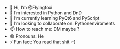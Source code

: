 - 👋 Hi, I’m @Flyingfoxi
- 👀 I’m interested in Python and DnD
- 🌱 I’m currently learning PyQt6 and PyScript
- 💞️ I’m looking to collaborate on: Pythonenviroments
- 📫 How to reach me: DM maybe ?
- 😄 Pronouns: He
- ⚡ Fun fact: You read that shit :-)

<!---
Flyingfoxi/Flyingfoxi is a ✨ special ✨ repository because its `README.md` (this file) appears on your GitHub profile.
You can click the Preview link to take a look at your changes.
--->
